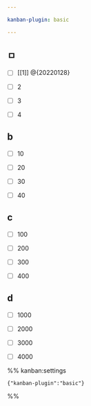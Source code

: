 ```yaml
---

kanban-plugin: basic

---
```


## ㅁ

- [ ] [[1]] @{20220128}
- [ ] 2
- [ ] 3
- [ ] 4


## b

- [ ] 10
- [ ] 20
- [ ] 30
- [ ] 40


## c

- [ ] 100
- [ ] 200
- [ ] 300
- [ ] 400


## d

- [ ] 1000
- [ ] 2000
- [ ] 3000
- [ ] 4000




%% kanban:settings
```
{"kanban-plugin":"basic"}
```
%%